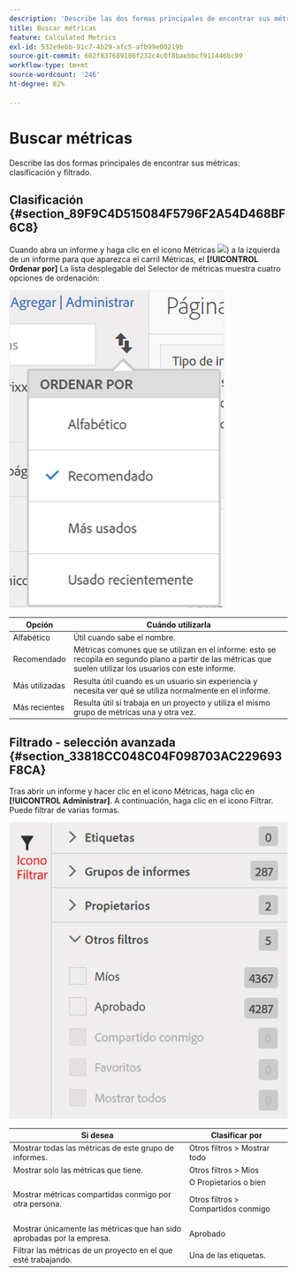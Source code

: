 ```yaml
---
description: 'Describe las dos formas principales de encontrar sus métricas: clasificación y filtrado.'
title: Buscar métricas
feature: Calculated Metrics
exl-id: 532e9ebb-91c7-4b29-afc5-afb99e00219b
source-git-commit: 602f837689186f232c4c0f8baebbcf911446bc99
workflow-type: tm+mt
source-wordcount: '246'
ht-degree: 82%

---
```


# Buscar métricas

Describe las dos formas principales de encontrar sus métricas: clasificación y filtrado.

## Clasificación {#section_89F9C4D515084F5796F2A54D468BF6C8}

Cuando abra un informe y haga clic en el icono Métricas  ![](https://spectrum.adobe.com/static/icons/workflow_18/Smock_Event_18_N.svg)) a la izquierda de un informe para que aparezca el carril Métricas, el **[!UICONTROL Ordenar por]** La lista desplegable del Selector de métricas muestra cuatro opciones de ordenación:

![](assets/cm_sort.png)

| Opción | Cuándo utilizarla |
|---|---|
| Alfabético | Útil cuando sabe el nombre. |
| Recomendado | Métricas comunes que se utilizan en el informe: esto se recopila en segundo plano a partir de las métricas que suelen utilizar los usuarios con este informe. |
| Más utilizadas | Resulta útil cuando es un usuario sin experiencia y necesita ver qué se utiliza normalmente en el informe. |
| Más recientes | Resulta útil si trabaja en un proyecto y utiliza el mismo grupo de métricas una y otra vez. |

## Filtrado - selección avanzada {#section_33818CC048C04F098703AC229693F8CA}

Tras abrir un informe y hacer clic en el icono Métricas, haga clic en **[!UICONTROL Administrar]**. A continuación, haga clic en el icono Filtrar. Puede filtrar de varias formas.

![](assets/cm_advanced_sel.png)

<table id="table_269081BC9DF54FFDA4E949FFC7488F42"> 
 <thead> 
  <tr> 
   <th colname="col1" class="entry"> Si desea </th> 
   <th colname="col2" class="entry"> Clasificar por </th> 
  </tr>
 </thead>
 <tbody> 
  <tr> 
   <td colname="col1"> Mostrar todas las métricas de este grupo de informes. </td> 
   <td colname="col2"><span class="ignoretag"><span class="uicontrol"> Otros filtros</span> &gt; <span class="uicontrol">Mostrar todo</span></span> </td> 
  </tr> 
  <tr> 
   <td colname="col1"> Mostrar solo las métricas que tiene. </td> 
   <td colname="col2"><span class="uicontrol"> Otros filtros</span> &gt; <span class="uicontrol">Míos</span> </td> 
  </tr> 
  <tr> 
   <td colname="col1"> Mostrar métricas compartidas conmigo por otra persona. </td> 
   <td colname="col2">O <span class="uicontrol">Propietarios</span> o bien <p><span class="uicontrol"> Otros filtros</span> &gt; <span class="uicontrol">Compartidos conmigo</span> </p> </td> 
  </tr> 
  <tr> 
   <td colname="col1"> Mostrar únicamente las métricas que han sido aprobadas por la empresa. </td> 
   <td colname="col2"><span class="uicontrol"> Aprobado</span> </td> 
  </tr> 
  <tr> 
   <td colname="col1"> Filtrar las métricas de un proyecto en el que esté trabajando. </td> 
   <td colname="col2">Una de las <span class="uicontrol">etiquetas</span>. </td> 
  </tr> 
 </tbody> 
</table>
